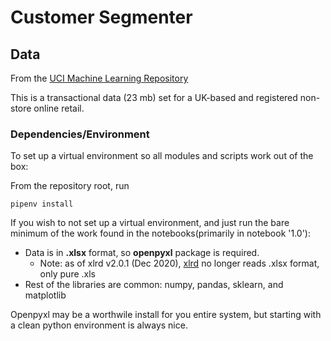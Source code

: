 # Customer Segmenter

## Data

From the [UCI Machine Learning Repository](https://archive.ics.uci.edu/ml/datasets/online+retail)

This is a transactional data (23 mb) set for a UK-based and registered non-store online retail.


### Dependencies/Environment
To set up a virtual environment so all modules and scripts work out of the box:

From the repository root, run

    pipenv install

If you wish to not set up a virtual environment, and just run the bare minimum of the work found in the notebooks(primarily in notebook '1.0'):

- Data is in **.xlsx** format, so **openpyxl** package is required.
    - Note: as of xlrd v2.0.1 (Dec 2020), [xlrd](https://pypi.org/project/xlrd/) no longer reads .xlsx format, only pure .xls
- Rest of the libraries are common: numpy, pandas, sklearn, and matplotlib

Openpyxl may be a worthwile install for you entire system, but starting with a clean python environment is always nice.